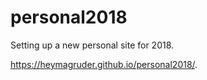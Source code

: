 # personal2018

Setting up a new personal site for 2018.

 https://heymagruder.github.io/personal2018/.
